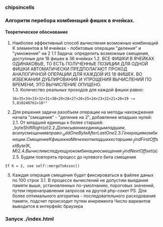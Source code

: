 ### chipsincells

### Алгоритм перебора комбинаций фишек в ячейках.

#### Теоретическое обоснование
 1. Наиболее эффективный способ вычисления возможных комбинаций K элементов в M ячейках -
    побитовые операции "деления" и "умножения" на 2
 1.1 Задача: определить возможные смещения, доступные для 18 фишек в 36 ячейках
 1.2. ВСЕ ФИШКИ В ЯЧЕЙКАХ ОДИНАКОВЫЕ, ТО ЕСТЬ ПОЛУЧЕННЫЕ ПОЗИЦИИ
      ДЛЯ ОДНОЙ ФИШКИ АВТОМАТИЧЕСКИ ПРЕДПОЛАГАЮТ ПРОХОД АНАЛОГИЧНОЙ ОПЕРАЦИИ ДЛЯ КАЖДОЙ ИЗ 18 ФИШЕК. ВО ИЗБЕЖАНИИ ДУБЛИРОВАНИЯ И УПРОЩЕНИЯ ВЫЧИСЛЕНИЙ ПО ВРЕМЕНИ, ЭТО ВЫЧИСЛЕНИЕ ОПУЩЕНО.\
 1.3. Количество реальных проходов для каждой фишки равно:
 
       ```36×35×34×33×32×31×30×29×28×27×26×25×24×23×22×21×20×19 ~= 5,810240762×10²⁵```
       
 2.   Для решения задачи разобъем операции на методы нахожджения начала "смещения" - "деление на 2", добавление младших нулей:
 2.1. От младшей единицы к более старшей: _byteShiftRight($a)
 2.2. Дописывание единицы младшим, в силу смещения вправо: _addOneByteAfterLastOne
 2.3. Генерация комбинации. Смещение K фишек на M ячеек от младших к старшим: _findFirstOffsetByte($K, $M)
 2.4. Вычислим следующую комбинацию смещения: _findNextOffset($a)
 2.5. Будем повторять процесс до нулевого бита смещения
 
 ```If K = 2, see self::mergeToAssoc()```
 
 3. Каждая операция смещения будет фиксироваться в файлее даных по 100 строк
 3.1. В процессе вычислений не допустим выедания памяти выше, установленных по-умолчанию, пороговых значений,
    путем перенаправления запросов на другой php-сокет
 PS. Для более оптимального алгоритма - последовательного расходования памяти, подсчет происходит путем инкремента
 Число вариантов выводится в интерфейс браузера
 
### Запуск ./index.html
